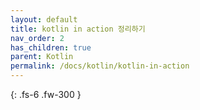 ```yaml
---
layout: default
title: kotlin in action 정리하기
nav_order: 2
has_children: true
parent: Kotlin
permalink: /docs/kotlin/kotlin-in-action
---
```


{: .fs-6 .fw-300 }
